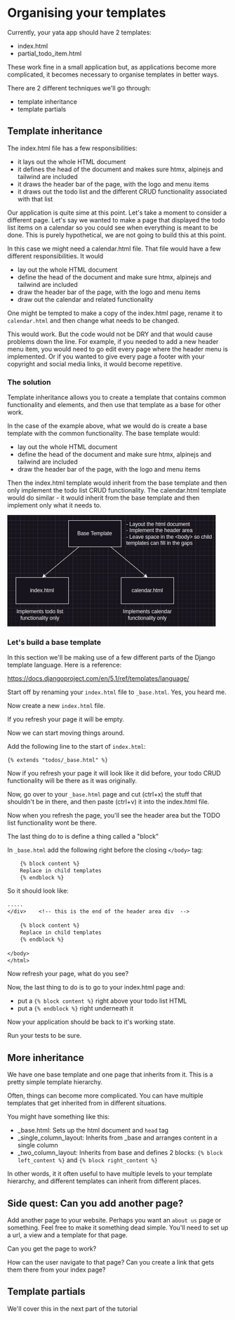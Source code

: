 # Organising your templates 

Currently, your yata app should have 2 templates:

- index.html 
- partial_todo_item.html 

These work fine in a small application but, as applications become more complicated, it becomes necessary to organise templates in better ways. 

There are 2 different techniques we'll go through: 

- template inheritance 
- template partials 

## Template inheritance 

The index.html file has a few responsibilities:

- it lays out the whole HTML document
- it defines the head of the document and makes sure htmx, alpinejs and tailwind are included 
- it draws the header bar of the page, with the logo and menu items 
- it draws out the todo list and the different CRUD functionality associated with that list 

Our application is quite sime at this point. Let's take a moment to consider a different page. Let's say we wanted to make a page that displayed the todo list items on a calendar so you could see when everything is meant to be done. This is purely hypothetical, we are not going to build this at this point. 

In this case we might need a calendar.html file. That file would have a few different responsibilities. It would

- lay out the whole HTML document
- define the head of the document and make sure htmx, alpinejs and tailwind are included 
- draw the header bar of the page, with the logo and menu items 
- draw out the calendar and related functionality

One might be tempted to make a copy of the index.html page, rename it to `calendar.html` and then change what needs to be changed.

This would work. But the code would not be DRY and that would cause problems down the line. For example, if you needed to add a new header menu item, you would need to go edit every page where the header menu is implemented. Or if you wanted to give every page a footer with your copyright and social media links, it would become repetitive.

### The solution 

Template inheritance allows you to create a template that contains common functionality and elements, and then use that template as a base for other work. 

In the case of the example above, what we would do is create a base template with the common functionality. The base template would:

- lay out the whole HTML document
- define the head of the document and make sure htmx, alpinejs and tailwind are included 
- draw the header bar of the page, with the logo and menu items 

Then the index.html template would inherit from the base template and then only implement the todo list CRUD functionality. The calendar.html template would do similar - it would inherit from the base template and then implement only what it needs to.

![Template hierarchy](images/templates.png)

### Let's build a base template 

In this section we'll be making use of a few different parts of the Django template language. Here is a reference:

https://docs.djangoproject.com/en/5.1/ref/templates/language/


Start off by renaming your `index.html` file to `_base.html`. Yes, you heard me.

Now create a new `index.html` file.

If you refresh your page it will be empty.

Now we can start moving things around.

Add the following line to the start of `index.html`:

```
{% extends "todos/_base.html" %}
```

Now if you refresh your page it will look like it did before, your todo CRUD functionality will be there as it was originally.

Now, go over to your `_base.html` page and cut (ctrl+x) the stuff that shouldn't be in there, and then paste (ctrl+v) it into the index.html file.

Now when you refresh the page, you'll see the header area but the TODO list functionality wont be there.

The last thing do to is define a thing called a "block"

In `_base.html` add the following right before the  closing `</body>` tag:

```
    {% block content %}
    Replace in child templates
    {% endblock %}
```

So it should look like:

```
.....
</div>    <!-- this is the end of the header area div  -->

    {% block content %}
    Replace in child templates
    {% endblock %}

</body>
</html>
```

Now refresh your page, what do you see? 

Now, the last thing to do is to go to your index.html page and:

- put a `{% block content %}` right above your todo list HTML
- put a `{% endblock %}` right underneath it 

Now your application should be back to it's working state. 

Run your tests to be sure.

## More inheritance 

We have one base template and one page that inherits from it. This is a pretty simple template hierarchy.

Often, things can become more complicated. You can have multiple templates that get inherited from in different situations. 

You might have something like this:

- _base.html: Sets up the html document and `head` tag
- _single_column_layout: Inherits from _base and arranges content in a single column 
- _two_column_layout: Inherits from base and defines 2 blocks: `{% block left_content %}` and `{% block right_content %}`

In other words, it it often useful to have multiple levels to your template hierarchy, and different templates can inherit from different places.

## Side quest: Can you add another page?

Add another page to your website. Perhaps you want an `about us` page or something. Feel free to make it something dead simple. You'll need to set up a url, a view and a template for that page. 

Can you get the page to work? 

How can the user navigate to that page? Can you create a link that gets them there from your index page?

## Template partials 

We'll cover this in the next part of the tutorial